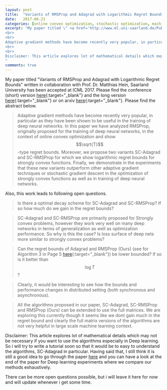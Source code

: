 ```yaml
---
layout: post
title:  "Variants of RMSProp and Adagrad with Logarithmic Regret Bounds ( along with some Open questions )"
date:   2017-06-21 
categories: [online convex optimization, stochastic optimization, machine learning, deep learning]
excerpt: "My paper titled \" <a href='http://www.ml.uni-saarland.de/Publications/MukHei-VariantsRMSPropAdagradLogRegret.pdf' target='_blank' ><b>Variants of RMSProp and Adagrad with Logarithmic Regret Bounds</b></a> \" written  in collaboration with Prof. Dr. Matthias Hein, Saarland University has been accepted at ICML 2017. Please find the abstract below.
<br>
<br>
Adaptive gradient methods have become recently very popular, in particular as they have been shown to be useful in the training of deep neural networks. In this paper we have analyzed RMSProp, originally proposed for the training of deep neural networks, in the context of online convex optimization and show $\\sqrt{T}$-type regret bounds. Moreover, we propose two variants SC-Adagrad and SC-RMSProp for which we show logarithmic regret bounds for strongly convex functions. Finally, we demonstrate in the experiments that these new variants outperform other adaptive gradient techniques or stochastic gradient descent in the optimization of strongly convex functions as well as in training of deep neural networks.
<br>
<br>
Disclaimer: This article explores lot of mathematical details which may not be necessary if you want to use the algorithms especially in Deep learning. So i will try to write a tutorial soon so that it would be to easy to understand the algorithms, SC-Adagrad in particular. Having said that, I  still think it is still a good idea to go through the paper <a href='http://www.ml.uni-saarland.de/Publications/MukHei-VariantsRMSPropAdagradLogRegret.pdf' target='_blank' >here</a>  and you can have a look at the end of the paper for  Deep learning experiments where we compare our methods exhaustively.
"
comments: true
---
```

My paper titled "Variants of RMSProp and Adagrad with Logarithmic Regret Bounds" written in collaboration with Prof. Dr. Matthias Hein, Saarland University has been accepted at ICML 2017. Please find the conference (short) version [here](http://www.ml.uni-saarland.de/Publications/MukHei-VariantsRMSPropAdagradLogRegret.pdf){:target="_blank"} and the long version [here](http://www.ml.uni-saarland.de/Publications/MukHei-VariantsRMSPropAdagradLogRegretLongVersion.pdf){:target="_blank"} or on arxiv [here](https://arxiv.org/abs/1706.05507){:target="_blank"}. Please find the abstract below.

>Adaptive gradient methods have become recently very popular, in particular as they have been shown to be useful in the training of deep neural networks. In this paper we have analyzed RMSProp, originally proposed for the training of deep neural networks, in the context of online convex optimization and show $$\sqrt{T}$$-type regret bounds. Moreover, we propose two variants SC-Adagrad and SC-RMSProp for which we show logarithmic regret bounds for strongly convex functions. Finally, we demonstrate in the experiments that these new variants outperform other adaptive gradient techniques or stochastic gradient descent in the optimization of strongly convex functions as well as in training of deep neural networks.

Also, this work leads to following open questions.

> Is there a optimal decay scheme for SC-Adagrad and SC-RMSProp? If so how much do we gain in the regret bounds?

> SC-Adagrad and SC-RMSProp are primarily proposed for Strongly convex problems, however they work very well on many deep networks in terms of generalization as well as optimization performance. So why is this the case? Is loss surface of deep nets more similar to strongly convex problems?

> Can the regret bounds of Adagrad and RMSProp (Ours) (see for Algorithm 3 in Page 5 [here](http://www.ml.uni-saarland.de/Publications/MukHei-VariantsRMSPropAdagradLogRegret.pdf){:target="_blank"}) be lower bounded? If so is it better than $$\log T$$?

> Clearly, it would be interesting to see how the bounds and performance changes in distributed setting (both synchronous and asynchronous).

> All the algorithms proposed in our paper, SC-Adagrad, SC-RMSProp and RMSProp (Ours) can be extended to use the full matrices. We are exploring this currently though it seems like we dont gain much in the regret bound and clearly the full matrix versions of the algorithms are not very helpful in large scale machine learning context.

Disclaimer: This article explores lot of mathematical details which may not be necessary if you want to use the algorithms especially in Deep learning. So i will try to write a tutorial soon so that it would be to easy to understand the algorithms, SC-Adagrad in particular. Having said that, I  still think it is still a good idea to go through the paper <a href='http://www.ml.uni-saarland.de/Publications/MukHei-VariantsRMSPropAdagradLogRegret.pdf' target='_blank' >here</a>  and you can have a look at the end of the paper for  Deep learning experiments where we compare our methods exhaustively.

There can be more open questions possible, but i will leave it here for now and will update whenever i get some time.
